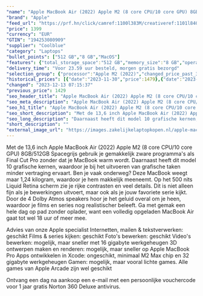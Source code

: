 ```yaml
---
"name": "Apple MacBook Air (2022) Apple M2 (8 core CPU/10 core GPU) 8GB/512GB Space Gray QWERTY"
"brand": "Apple"
"feed_url": "https://prf.hn/click/camref:1100l383M/creativeref:1101l84031/destination:https%3A%2F%2Fwww.coolblue.nl%2Fproduct%2F909260"
"price": 1399
"currency": "EUR"
"GTIN": "194253080909"
"supplier": "Coolblue"
"category": "Laptops"
"bullet_points": ["512 GB","8 GB","MacOS"]
"features": {"total_storage_space":"512 GB","memory_size":"8 GB","operating_system":"MacOS"}
"delivery_time": "Voor 23.59 uur besteld, morgen gratis bezorgd"
"selection_group": {"processor":"Apple M2 (2022)","changed_price_past_3_days":true,"product_family":"MacBook Air"}
"historical_prices": [{"date":"2023-11-30","price":1479},{"date":"2023-12-12","price":1429},{"date":"2023-12-13","price":1399}]
"changed": "2023-12-13 07:15:37"
"previous_price": 1429
"seo_header_title": "Apple MacBook Air (2022) Apple M2 (8 core CPU/10 core GPU) 8GB/512GB Space Gray QWERTY"
"seo_meta_description": "Apple MacBook Air (2022) Apple M2 (8 core CPU/10 core GPU) 8GB/512GB Space Gray QWERTY"
"seo_h1_title": "Apple MacBook Air (2022) Apple M2 (8 core CPU/10 core GPU) 8GB/512GB Space Gray QWERTY"
"seo_short_description": "Met de 13,6 inch Apple MacBook Air (2022) Apple M2 (8 core CPU/10 core GPU) 8GB/512GB Spacegrijs gebruik je gemakkelijk zware programma's als Final Cut Pro zonder dat je MacBook warm wordt."
"seo_long_description": "Daarnaast heeft dit model 10 grafische kernen, waardoor je bij het uitvoeren van grafische taken minder vertraging ervaart. Ben je vaak onderweg? Deze MacBook weegt maar 1,24 kilogram, waardoor je hem makkelijk meeneemt. Op het 500 nits Liquid Retina scherm zie je rijke contrasten en veel details. Dit is niet alleen fijn als je bewerkingen uitvoert, maar ook als je jouw favoriete serie kijkt. Door de 4 Dolby Atmos speakers hoor je het geluid overal om je heen, waardoor je films en series nog realistischer beleeft. Ga met gemak een hele dag op pad zonder oplader, want een volledig opgeladen MacBook Air gaat tot wel 18 uur of meer mee. \r\n\r\nAdvies van onze Apple specialist\r\nInternetten, mailen & tekstverwerken: geschikt\r\nFilms & series kijken: geschikt\r\nFoto's bewerken: geschikt\r\nVideo's bewerken: mogelijk, maar sneller met 16 gigabyte werkgeheugen\r\n3D ontwerpen maken en renderen: mogelijk, maar sneller op Apple MacBook Pro\r\nApps ontwikkelen in Xcode: ongeschikt, minimaal M2 Max chip en 32 gigabyte werkgeheugen\r\nGamen: mogelijk, maar vooral lichte games. Alle games van Apple Arcade zijn wel geschikt\r\n\r\nOntvang een dag na aankoop een e-mail met een persoonlijke vouchercode voor 1 jaar gratis Norton 360 Deluxe antivirus."
"short_description": ""
"external_image_url": "https://images.zakelijkelaptopkopen.nl/apple-macbook-air-2022-apple-m2-8-core-cpu-10-core-gpu-8gb-512gb-space-gray-qwerty.webp"
---
```


Met de 13,6 inch Apple MacBook Air (2022) Apple M2 (8 core CPU/10 core GPU) 8GB/512GB Spacegrijs gebruik je gemakkelijk zware programma's als Final Cut Pro zonder dat je MacBook warm wordt. Daarnaast heeft dit model 10 grafische kernen, waardoor je bij het uitvoeren van grafische taken minder vertraging ervaart. Ben je vaak onderweg? Deze MacBook weegt maar 1,24 kilogram, waardoor je hem makkelijk meeneemt. Op het 500 nits Liquid Retina scherm zie je rijke contrasten en veel details. Dit is niet alleen fijn als je bewerkingen uitvoert, maar ook als je jouw favoriete serie kijkt. Door de 4 Dolby Atmos speakers hoor je het geluid overal om je heen, waardoor je films en series nog realistischer beleeft. Ga met gemak een hele dag op pad zonder oplader, want een volledig opgeladen MacBook Air gaat tot wel 18 uur of meer mee.

Advies van onze Apple specialist
Internetten, mailen & tekstverwerken: geschikt
Films & series kijken: geschikt
Foto's bewerken: geschikt
Video's bewerken: mogelijk, maar sneller met 16 gigabyte werkgeheugen
3D ontwerpen maken en renderen: mogelijk, maar sneller op Apple MacBook Pro
Apps ontwikkelen in Xcode: ongeschikt, minimaal M2 Max chip en 32 gigabyte werkgeheugen
Gamen: mogelijk, maar vooral lichte games. Alle games van Apple Arcade zijn wel geschikt

Ontvang een dag na aankoop een e-mail met een persoonlijke vouchercode voor 1 jaar gratis Norton 360 Deluxe antivirus.